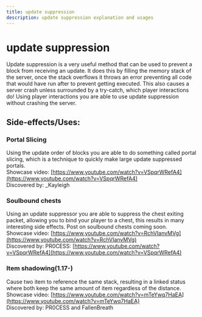 ```yaml
---
title: update suppression
description: update suppression explanation and usages
---
```



# update suppression

Update suppression is a very useful method that can be used to prevent a block from receiving an update. It does this by filling the memory stack of the server, once the stack overflows it throws an error preventing all code that would have run after to prevent getting executed. This also causes a server crash unless surrounded by a try-catch, which player interactions do! Using player interactions you are able to use update suppression without crashing the server.

## Side-effects/Uses:
### Portal Slicing
Using the update order of blocks you are able to do something called portal slicing, which is a technique to quickly make large update suppressed portals.  
Showcase video: [https://www.youtube.com/watch?v=VSpqrWRefA4](https://www.youtube.com/watch?v=VSpqrWRefA4)  
Discovered by: \_Kayleigh  

### Soulbound chests
Using an update suppressor you are able to suppress the chest exiting packet, allowing you to bind your player to a chest, this results in many interesting side effects. Post on soulbound chests coming soon.  
Showcase video: [https://www.youtube.com/watch?v=RchVIanvMVg](https://www.youtube.com/watch?v=RchVIanvMVg)  
Discovered by: PR0CESS: [https://www.youtube.com/watch?v=VSpqrWRefA4](https://www.youtube.com/watch?v=VSpqrWRefA4)

### Item shadowing(1.17-)
Cause two item to reference the same stack, resulting in a linked status where both keep the same amount of item regardless of the distance.  
Showcase video: [https://www.youtube.com/watch?v=mTeYwq7HaEA](https://www.youtube.com/watch?v=mTeYwq7HaEA)  
Discovered by: PR0CESS and FallenBreath
